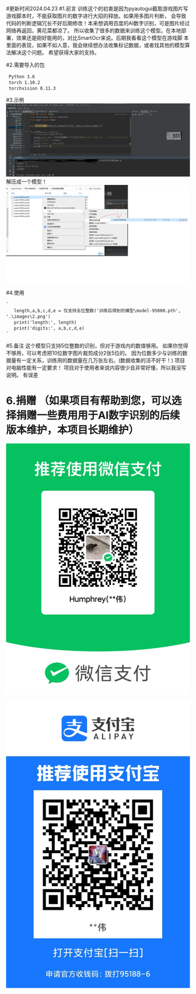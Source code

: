 #更新时间2024.04.23
#1.前言
  训练这个的初衷是因为pyautogui截取游戏图片写游戏脚本时，不能获取图片的数字进行大招的释放。如果用多图片判断，
  会导致代码的判断逻辑冗长不好后期修改！本来想调用百度的AI数字识别，可是图片经过网络再返回，黄花菜都凉了。
  所以收集了很多的数据来训练这个模型。在本地部署，效果还是刚好能用的，对比SmartOcr来说。后期我看看这个模型在游戏脚
  本里面的表现，如果不如人意，我会继续想办法收集标记数据，或者找其他的模型算法解决这个问题。
  希望获得大家的支持。

#2.需要导入的包

     Python 3.6
     torch 1.10.2
     torchvision 0.11.3
#3.示例
![](images/示例1.png) 
解压成一个模型！
![](images/github不允许上传超过20M的文件，所以分成多份，正常解压就好.png) 


#4.使用

    `
       length,a,b,c,d,e = 仅支持五位整数('训练后得到的模型\model-95000.pth', '.\images\2.png')
       print('length:', length)
       print('digits:', a,b,c,d,e)
    `
#5.备注
    这个模型只支持5位整数的识别，但对于游戏内的数值够用。
    如果你觉得不够用，可以考虑把10位数字图片裁剪成分2张5位的。
    因为位数多少与训练的数据量有一定关系，训练用的数据量在几万张左右。(数据收集的活不好干！)
    项目对电脑性能有一定要求！
    项目对于使用者来说内容很少且非常好懂，所以我没写说明。
    有误差



# 6.捐赠 （如果项目有帮助到您，可以选择捐赠一些费用用于AI数字识别的后续版本维护，本项目长期维护）

![](images/01.jfif) 

![](images/02.jfif)







